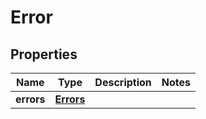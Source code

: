 
# Error

## Properties
Name | Type | Description | Notes
------------ | ------------- | ------------- | -------------
**errors** | [**Errors**](Errors.md) |  | 



